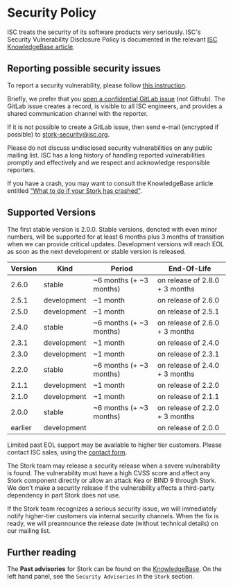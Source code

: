 <!--
Copyright (C) Internet Systems Consortium, Inc. ("ISC")

SPDX-License-Identifier: MPL-2.0

This Source Code Form is subject to the terms of the Mozilla Public
License, v. 2.0.  If a copy of the MPL was not distributed with this
file, you can obtain one at https://mozilla.org/MPL/2.0/.

See the COPYRIGHT file distributed with this work for additional
information regarding copyright ownership.
-->
# Security Policy

ISC treats the security of its software products very seriously. ISC's Security Vulnerability Disclosure Policy
is documented in the relevant [ISC KnowledgeBase article][1].

## Reporting possible security issues

To report a security vulnerability, please follow [this instruction][5].

Briefly, we prefer that you [open a confidential GitLab issue][2] (not Github). The GitLab issue creates a record,
is visible to all ISC engineers, and provides a shared communication channel with the reporter.

If it is not possible to create a GitLab issue, then send e-mail (encrypted if possible) to stork-security@isc.org.

Please do not discuss undisclosed security vulnerabilities on any public mailing list. ISC has a long history of
handling reported vulnerabilities promptly and effectively and we respect and acknowledge responsible reporters.

If you have a crash, you may want to consult the KnowledgeBase article entitled ["What to do if your Stork has
crashed"][3].

## Supported Versions

The first stable version is 2.0.0. Stable versions, denoted with even minor numbers, will be supported for at least 6
months plus 3 months of transition when we can provide critical updates. Development versions will reach EOL as soon as
the next development or stable version is released.

| Version | Kind        | Period                  | End-Of-Life                    |
| ------- | ----------- | ----------------------- | ------------------------------ |
| 2.6.0   | stable      | ~6 months (+ ~3 months) | on release of 2.8.0 + 3 months |
| 2.5.1   | development | ~1 month                | on release of 2.6.0            |
| 2.5.0   | development | ~1 month                | on release of 2.5.1            |
| 2.4.0   | stable      | ~6 months (+ ~3 months) | on release of 2.6.0 + 3 months |
| 2.3.1   | development | ~1 month                | on release of 2.4.0            |
| 2.3.0   | development | ~1 month                | on release of 2.3.1            |
| 2.2.0   | stable      | ~6 months (+ ~3 months) | on release of 2.4.0 + 3 months |
| 2.1.1   | development | ~1 month                | on release of 2.2.0            |
| 2.1.0   | development | ~1 month                | on release of 2.1.1            |
| 2.0.0   | stable      | ~6 months (+ ~3 months) | on release of 2.2.0 + 3 months |
| earlier | development |                         | on release of 2.0.0            |

Limited past EOL support may be available to higher tier customers.
Please contact ISC sales, using the [contact form][4].

The Stork team may release a security release when a severe vulnerability is found. The vulnerability must have a high
CVSS score and affect any Stork component directly or allow an attack Kea or BIND 9 through Stork. We don't make a
security release if the vulnerability affects a third-party dependency in part Stork does not use.

If the Stork team recognizes a serious security issue, we will immediately notify higher-tier customers via internal
security channels. When the fix is ready, we will preannounce the release date (without technical details) on our
mailing list.

## Further reading

The **Past advisories** for Stork can be found on the [KnowledgeBase][6].
On the left hand panel, see the `Security Advisories` in the `Stork` section.

[1]: https://kb.isc.org/docs/aa-00861
[2]: https://gitlab.isc.org/isc-projects/stork/-/issues/new?issue[confidential]=true&issuable_template=Bug
[3]: https://kb.isc.org/docs/aa-00340
[4]: https://www.isc.org/contact/
[5]: https://www.isc.org/reportbug/
[6]: https://kb.isc.org/docs
